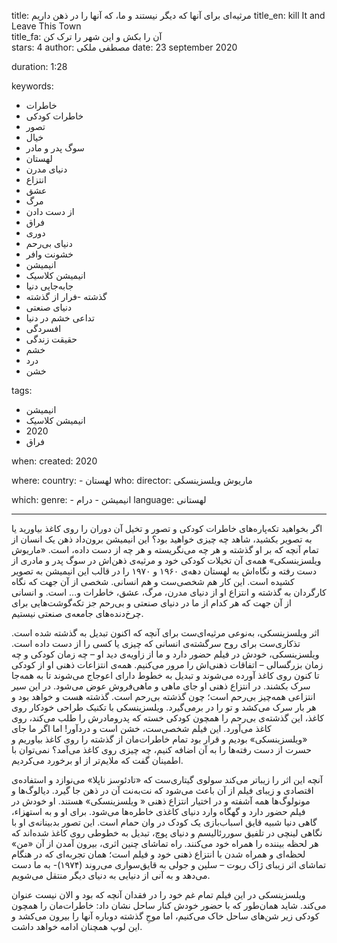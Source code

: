 
title: مرثیه‌ای برای آنها که دیگر نیستند و ما، که آنها را در ذهن داریم 
title_en: kill It and Leave This Town   
title_fa: آن را بکش و این شهر را ترک کن  
stars: 4
author: مصطفی ملکی
date: 23 september 2020

duration: 1:28

keywords:
  - خاطرات
  - خاطرات کودکی
  - تصور
  - خیال
  - سوگ پدر و مادر
  - لهستان
  - دنیای مدرن
  - انتزاع
  - عشق
  - مرگ
  - از دست دادن
  - فراق
  - دوری
  - دنیای بی‌رحم
  - خشونت وافر
  - انیمیشن
  - انیمیشن کلاسیک
  - جابه‌جایی دنیا
  - گذشته
  -فرار از گذشته
  - دنیای صنعتی
  - تداعی خشم در دنیا
  - افسردگی
  - حقیقت زندگی
  - خشم
  - درد
  - خشن

tags:
  - انیمیشن
  - انیمیشن کلاسیک
  - 2020
  - فراق  

when:
  created: 2020

where:
  country:
    - لهستان 
who:
  director: ماریوش ویلسزینسکی 

which:
  genre:
    - انیمیشن
    - درام
  language: لهستانی
   
---

اگر بخواهید تکه‌پاره‌های خاطرات کودکی و تصور و تخیل آن دوران را روی کاغذ بیاورید یا به‌ تصویر بکشید، شاهد چه چیزی خواهید بود؟ این انیمیشن برون‌داد ذهن یک انسان از تمام آنچه که بر او گذشته و هر چه می‌نگریسته و هر چه از دست داده، است. «ماریوش ویلسزینسکی» همه‌ی آن تخیلات کودکی خود و مرثیه‌ی ذهن‌اش در سوگ پدر و مادری از دست رفته و نگاه‌اش به لهستان دهه‌ی ۱۹۶۰ و ۱۹۷۰ را در قالب این انیمیشن به تصویر کشیده است. این کار هم شخصی‌ست و هم انسانی. شخصی از آن جهت که نگاه کارگردان به گذشته و انتزاع او از دنیای مدرن، مرگ، عشق، خاطرات و... است. و انسانی از آن جهت که هر کدام از ما در دنیای صنعتی و بی‌رحم جز تکه‌گوشت‌هایی برای چرخ‌دنده‌های جامعه‌ی صنعتی نیستیم.

 اثر ویلسزینسکی، به‌نوعی مرثیه‌ای‌ست برای آنچه که اکنون تبدیل به گذشته شده است. تذکاری‌ست برای روح سرگشته‌ی انسانی که چیزی یا کسی را از دست داده است. ویلسزینسکی، خودش در فیلم حضور دارد و ما از زاویه‌ی دید او – چه زمان کودکی و چه زمان بزرگسالی – اتفاقات ذهنی‌اش را مرور می‌کنیم. همه‌ی انتزاعات ذهنی او از کودکی تا کنون روی کاغذ آورده می‌شوند و تبدیل به خطوط دارای اعوجاج می‌شوند تا به همه‌جا سرک بکشند. در انتزاع ذهنی او جای ماهی و ماهی‌فروش عوض می‌شود. در این سیر انتزاعی همه‌چیز بی‌رحم است؛ چون گذشته بی‌رحم است. گذشته هست و خواهد بود و هر بار سرک می‌کشد و تو را در برمی‌گیرد. ویلسزینسکی با تکنیک طراحی خودکار روی کاغذ، این گذشته‌ی بی‌رحم را همچون کودکی خسته که پدرومادرش را طلب می‌کند، روی کاغذ می‌آورد. این فیلم شخصی‌ست، خشن است و دردآور! اما اگر ما جای «ویلسزینسکی» بودیم و قرار بود تمام خاطرات‌مان از گذشته را روی کاغذ بیاوریم و حسرت از دست رفته‌ها را به آن اضافه کنیم، چه چیزی روی کاغذ می‌‌آمد؟ نمی‌توان با اطمینان گفت که ملایم‌تر از او برخورد می‌کردیم. 

آنچه این اثر را زیباتر می‌کند سولوی گیتاری‌ست که «تادئوسز ناپلا» می‌نوازد و استفاده‌ی اقتصادی و زیبای فیلم از آن باعث می‌شود که نت‌به‌نت آن در ذهن جا گیرد. دیالوگ‌ها و مونولوگ‌ها همه آشفته و در اختیار انتزاع ذهنی « ویلسزینسکی» هستند. او خودش در فیلم حضور دارد و گهگاه وارد دنیای کاغذی خاطره‌ها می‌شود. برای او و به استهزاء، گاهی دنیا شبیه قایق اسباب‌بازی یک کودک در وان حمام است. این تصور بدبینانه‌ی او با نگاهی لینچی در تلفیق سوررئالیسم و دنیای پوچ، تبدیل به خطوطی روی کاغذ شده‌اند که هر لحظه بیننده را همراه خود می‌کنند. راه تماشای چنین اثری، بیرون آمدن از آن «من» لحظه‌ای و همراه شدن با انتزاع ذهنی خود و فیلم است؛ همان تجربه‌ای که در هنگام تماشای اثر زیبای ژاک ریوت – سلین و جولی به قایق‌سواری می‌روند (۱۹۷۴)- به ما دست می‌دهد و به آنی از دنیایی به دنیای دیگر منتقل می‌شویم. 

ویلسزینسکی در این فیلم تمام غم خود را در فقدان آنچه که بود و الان نیست عنوان می‌کند. شاید همان‌طور که با حضور خودش کنار ساحل نشان داد: خاطرات‌مان را همچون کودکی زیر شن‌های ساحل خاک می‌کنیم، اما موجِ گذشته دوباره آنها را بیرون می‌کشد و این لوپ همچنان ادامه خواهد داشت.